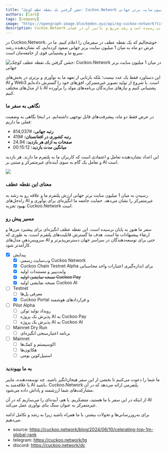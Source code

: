 ```yaml
---
title: "جشن گرفتن یک نقطه عطف کوچک: Cuckoo.Network در میان 1 میلیون سایت برتر جهانی"
authors: [lark]
tags: [company]
image: "https://opengraph-image.blockeden.xyz/api/og-cuckoo-network?title=جشن گرفتن یک نقطه عطف کوچک: Cuckoo.Network در میان 1 میلیون سایت برتر جهانی"
description: Cuckoo.Network یک دستاورد مهم را جشن می‌گیرد که به رتبه‌بندی در میان 1 میلیون سایت برتر جهانی رسیده است و رشد سریع و تأثیر آن در فضای AI و Web3 را نشان می‌دهد.
---
```


در Cuckoo.Network، خوشحالیم که یک نقطه عطف در سفرمان را اعلام کنیم. ما در عرض دو ماه به میان 1 میلیون سایت برتر جهانی صعود کرده‌ایم، که نشان‌دهنده رشد سریع ما و پشتیبانی قوی از جامعه‌مان است.

![جشن گرفتن یک نقطه عطف کوچک: Cuckoo.Network در میان 1 میلیون سایت برتر جهانی](https://cuckoo-network.b-cdn.net/cuckoo-network-top-1m-sites.webp "جشن گرفتن یک نقطه عطف کوچک: Cuckoo.Network در میان 1 میلیون سایت برتر جهانی")

این دستاورد فقط یک عدد نیست؛ بلکه بازتابی از تعهد ما به نوآوری و برتری در بخش‌های AI و Web3 است. با شروع از تولید تصویر غیرمتمرکز، افق‌های خود را گسترش داده‌ایم تا از مدل‌های مختلف AI پشتیبانی کنیم و نیازهای سازندگان برنامه‌های مولد را برآورده کنیم.

### نگاهی به سفر ما

در عرض فقط دو ماه، پیشرفت‌های قابل توجهی داشته‌ایم. در اینجا نگاهی به وضعیت فعلی ما داریم:

- **رتبه جهانی:** #814,037
- **رتبه کشوری در افغانستان:** #419
- **صفحات به ازای هر بازدید:** 24.94
- **میانگین مدت بازدید:** 00:15:12

این اعداد نشان‌دهنده تعامل و اعتمادی است که کاربران ما به پلتفرم ما دارند. هر بازدید و تعامل یک گام به سوی آینده‌ای غیرمتمرکز و مبتنی بر AI است.

[![](https://cuckoo-network.b-cdn.net/cuckoo-global-rank.webp)](https://www.similarweb.com/website/cuckoo.network/)

### معنای این نقطه عطف

رسیدن به میان 1 میلیون سایت برتر جهانی ارزش پلتفرم ما و علاقه رو به رشد به راه‌حل‌های AI غیرمتمرکز را نشان می‌دهد. حمایت جامعه ما انگیزه‌ای برای نوآوری و بهبود تجربه Cuckoo.Network است.

### مسیر پیش رو

سفر ما هنوز به پایان نرسیده است. این نقطه عطف انگیزه‌ای برای پیشبرد مرزها و ارتقاء پیشنهادات ما است. هدف ما گسترش قابلیت‌های پلتفرم است، به طوری که سرویس‌دهی مدل‌های AI حتی برای توسعه‌دهندگان در سراسر جهان دسترس‌پذیرتر و کارآمدتر شود.

- [x] پیدایش
  - [x] وب‌سایت رسمی Cuckoo Network
  - [x] Cuckoo Chain Testnet Alpha برای اندازه‌گیری اعتبارات واحد محاسباتی
  - [x] وایت‌پیپر و مستندات اولیه
  - [x] ~~نسخه نمایشی اولیه Cuckoo Pay~~
  - [x] نسخه نمایشی اولیه Cuckoo AI
- [ ] Testnet
  - [ ] معرفی پل‌ها
  - [x] Cuckoo Portal و قراردادهای هوشمند
- [ ] Pilot Alpha
  - [ ] رویداد تولید توکن
  - [ ] پذیرش یک پروژه AI به Cuckoo Pay
  - [ ] پذیرش یک پروژه AI به Cuckoo AI
- [ ] Mainnet Dry Run
  - [ ] برنامه اعتبارسنجی انگیزه‌ای
- [ ] Mainnet
  - [ ] اکوسیستم و کمک‌ها
  - [ ] هکاتون‌ها
  - [ ] استیبل‌کوین بومی

### به ما بپیوندید

ما شما را دعوت می‌کنیم تا بخشی از این سفر هیجان‌انگیز باشید. چه توسعه‌دهنده، ماینر یا علاقه‌مند به AI باشید، Cuckoo.Network پلتفرمی ارائه می‌دهد که در آن مشارکت‌های شما ارزشمند و پاداش داده می‌شود.

از اینکه در این سفر با ما هستید، متشکریم. با هم، آینده‌ای را می‌سازیم که در آن AI غیرمتمرکز به عنوان سنگ بنای نوآوری عمل می‌کند.

برای به‌روزرسانی‌ها و تحولات بیشتر، با ما همراه باشید زیرا به رشد و تکامل ادامه می‌دهیم.

- source: https://cuckoo.network/blog/2024/06/10/celerating-top-1m-global-rank
- telegram: https://cuckoo.network/tg
- discord: https://cuckoo.network/dc
